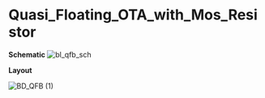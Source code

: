 # Quasi_Floating_OTA_with_Mos_Resistor

**Schematic**
![bl_qfb_sch](https://github.com/pragati21code/Schematics_and_Layouts/assets/126967333/afa317c3-40e2-4076-9d83-885221072655)

**Layout**

![BD_QFB (1)](https://github.com/pragati21code/Schematics_and_Layouts/assets/126967333/b7c1d9db-8f1b-4cdf-8917-53805015f652)
